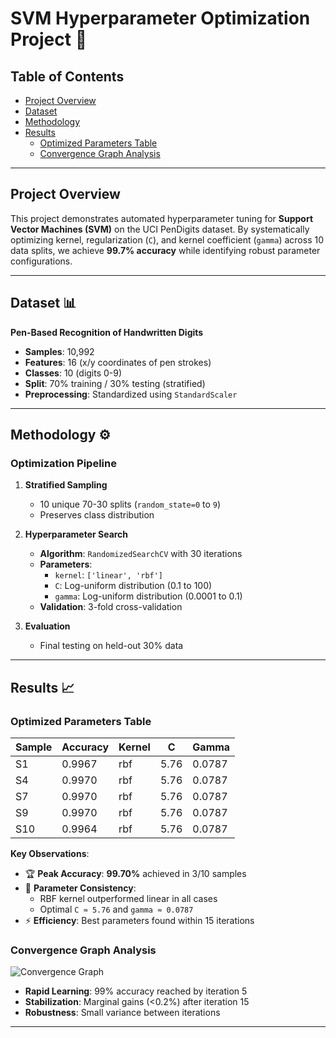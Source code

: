 # SVM Hyperparameter Optimization Project 🚀



## Table of Contents
- [Project Overview](#project-overview)
- [Dataset](#dataset-)
- [Methodology](#methodology-)
- [Results](#results-)
  - [Optimized Parameters Table](#optimized-parameters-table)
  - [Convergence Graph Analysis](#convergence-graph-analysis)

---

## Project Overview
This project demonstrates automated hyperparameter tuning for **Support Vector Machines (SVM)** on the UCI PenDigits dataset. By systematically optimizing kernel, regularization (`C`), and kernel coefficient (`gamma`) across 10 data splits, we achieve **99.7% accuracy** while identifying robust parameter configurations.

---

## Dataset 📊
**Pen-Based Recognition of Handwritten Digits**
- **Samples**: 10,992  
- **Features**: 16 (x/y coordinates of pen strokes)  
- **Classes**: 10 (digits 0-9)  
- **Split**: 70% training / 30% testing (stratified)  
- **Preprocessing**: Standardized using `StandardScaler`

---

## Methodology ⚙️
### Optimization Pipeline
1. **Stratified Sampling**  
   - 10 unique 70-30 splits (`random_state=0` to `9`)  
   - Preserves class distribution  

2. **Hyperparameter Search**  
   - **Algorithm**: `RandomizedSearchCV` with 30 iterations  
   - **Parameters**:  
     - `kernel`: `['linear', 'rbf']`  
     - `C`: Log-uniform distribution (0.1 to 100)  
     - `gamma`: Log-uniform distribution (0.0001 to 0.1)  
   - **Validation**: 3-fold cross-validation  

3. **Evaluation**  
   - Final testing on held-out 30% data  

---

## Results 📈
### Optimized Parameters Table
| Sample | Accuracy | Kernel |   C   |  Gamma  |
|--------|----------|--------|-------|---------|
| S1     | 0.9967   | rbf    | 5.76  | 0.0787  |
| S4     | 0.9970   | rbf    | 5.76  | 0.0787  |
| S7     | 0.9970   | rbf    | 5.76  | 0.0787  |
| S9     | 0.9970   | rbf    | 5.76  | 0.0787  |
| S10    | 0.9964   | rbf    | 5.76  | 0.0787  |

**Key Observations**:
- 🏆 **Peak Accuracy**: **99.70%** achieved in 3/10 samples  
- 🔄 **Parameter Consistency**:  
  - RBF kernel outperformed linear in all cases  
  - Optimal `C ≈ 5.76` and `gamma ≈ 0.0787`  
- ⚡ **Efficiency**: Best parameters found within 15 iterations  

### Convergence Graph Analysis
![Convergence Graph](convergence.png)
- **Rapid Learning**: 99% accuracy reached by iteration 5  
- **Stabilization**: Marginal gains (<0.2%) after iteration 15  
- **Robustness**: Small variance between iterations  

---





